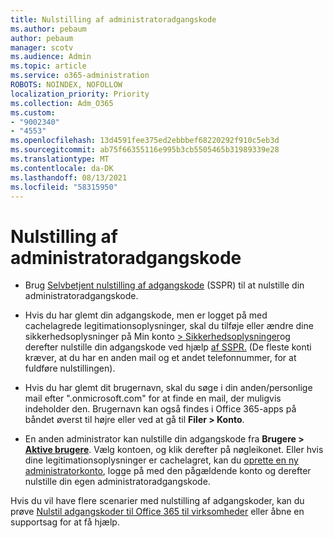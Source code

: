 ```yaml
---
title: Nulstilling af administratoradgangskode
ms.author: pebaum
author: pebaum
manager: scotv
ms.audience: Admin
ms.topic: article
ms.service: o365-administration
ROBOTS: NOINDEX, NOFOLLOW
localization_priority: Priority
ms.collection: Adm_O365
ms.custom:
- "9002340"
- "4553"
ms.openlocfilehash: 13d4591fee375ed2ebbbef68220292f910c5eb3d
ms.sourcegitcommit: ab75f66355116e995b3cb5505465b31989339e28
ms.translationtype: MT
ms.contentlocale: da-DK
ms.lasthandoff: 08/13/2021
ms.locfileid: "58315950"
---
```

# <a name="admin-password-reset"></a>Nulstilling af administratoradgangskode

- Brug [Selvbetjent nulstilling af adgangskode](https://passwordreset.microsoftonline.com/) (SSPR) til at nulstille din administratoradgangskode.

- Hvis du har glemt din adgangskode, men er logget på med cachelagrede legitimationsoplysninger, skal du tilføje eller ændre dine sikkerhedsoplysninger på Min konto [> Sikkerhedsoplysninger](https://mysignins.microsoft.com/security-info)og derefter nulstille din adgangskode ved hjælp [af SSPR.](https://passwordreset.microsoftonline.com/) (De fleste konti kræver, at du har en anden mail og et andet telefonnummer, for at fuldføre nulstillingen).

- Hvis du har glemt dit brugernavn, skal du søge i din anden/personlige mail efter ".onmicrosoft.com" for at finde en mail, der muligvis indeholder den.  Brugernavn kan også findes i Office 365-apps på båndet øverst til højre eller ved at gå til **Filer > Konto**.

- En anden administrator kan nulstille din adgangskode fra **Brugere > [Aktive brugere](https://portal.office.com/adminportal/home#/users)**. Vælg kontoen, og klik derefter på nøgleikonet.  Eller hvis dine legitimationsoplysninger er cachelagret, kan du [oprette en ny administratorkonto](https://portal.office.com/adminportal/home#/users), logge på med den pågældende konto og derefter nulstille din egen administratoradgangskode.

Hvis du vil have flere scenarier med nulstilling af adgangskoder, kan du prøve [Nulstil adgangskoder til Office 365 til virksomheder](https://docs.microsoft.com/microsoft-365/admin/add-users/reset-passwords) eller åbne en supportsag for at få hjælp.
